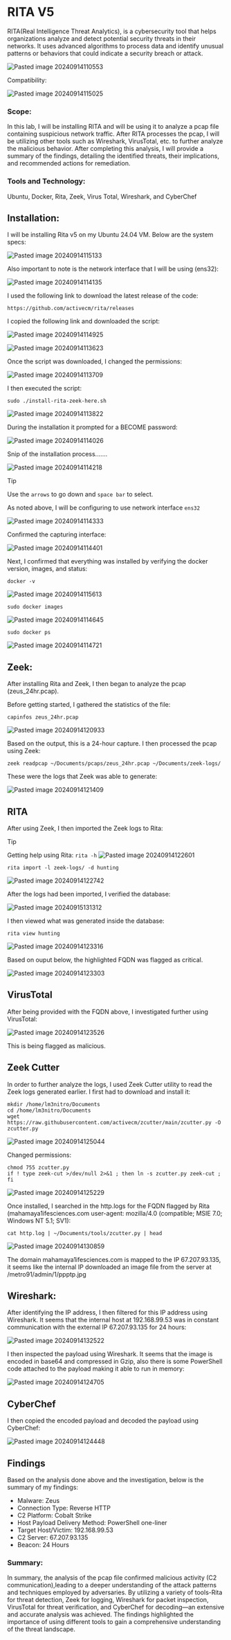 # RITA V5

RITA(Real Intelligence Threat Analytics), is a cybersecurity tool that helps organizations analyze and detect potential security threats in their networks. It uses advanced algorithms to process data and identify unusual patterns or behaviors that could indicate a security breach or attack. 

![Pasted image 20240914110553](https://github.com/user-attachments/assets/3c450f17-2b6d-4519-8afa-533061e903b0)

Compatibility:

![Pasted image 20240914115025](https://github.com/user-attachments/assets/9e35e0f0-2fbf-43a9-b159-50c8388426d9)

### Scope:

In this lab, I will be installing RITA and will be using it to analyze a pcap file containing suspicious network traffic. After RITA processes the pcap, I will be utilizing other tools such as Wireshark, VirusTotal, etc. to further analyze the malicious behavior. After completing this analysis, I will provide a summary of the findings, detailing the identified threats, their implications, and recommended actions for remediation. 

### Tools and Technology:
Ubuntu, Docker, Rita, Zeek, Virus Total, Wireshark, and CyberChef

## Installation:

I will be installing Rita v5 on my Ubuntu 24.04 VM. Below are the system specs:

![Pasted image 20240914115133](https://github.com/user-attachments/assets/30d1503c-2faf-4be9-99ce-f7fcf7eedb7b)

Also important to note is the network interface that I will be using (ens32):

![Pasted image 20240914114135](https://github.com/user-attachments/assets/73392058-6e0d-4832-9ef7-985e867f5eb3)

I used the following link to download the latest release of the code:

```
https://github.com/activecm/rita/releases
```

I copied the following link and downloaded the script:

![Pasted image 20240914114925](https://github.com/user-attachments/assets/f6e1751d-6739-40eb-a5b6-5d47ecee8ebc)

![Pasted image 20240914113623](https://github.com/user-attachments/assets/bd8e362f-8ecd-4c3e-a4d8-9b80f629de72)

Once the script was downloaded, I changed the permissions:

![Pasted image 20240914113709](https://github.com/user-attachments/assets/a63794a4-9d8d-4a06-9f6d-a3d270fc16be)

I then executed the script:

```
sudo ./install-rita-zeek-here.sh
```

![Pasted image 20240914113822](https://github.com/user-attachments/assets/df1bac69-01c6-422e-bd3f-2d2d8248f5f8)

During the installation it prompted for a BECOME password:

![Pasted image 20240914114026](https://github.com/user-attachments/assets/9742dadc-cf6e-4282-903d-38093e431bcb)

Snip of the installation process.......

![Pasted image 20240914114218](https://github.com/user-attachments/assets/4e78a8e7-bac3-4340-9bc5-56ce582cdc3c)

> [!TIP]
> Use the `arrows` to go down and `space bar` to select.

As noted above, I will be configuring to use network interface `ens32`

![Pasted image 20240914114333](https://github.com/user-attachments/assets/b3dca26c-097c-42af-95c1-7822571fcafe)

Confirmed the capturing interface:

![Pasted image 20240914114401](https://github.com/user-attachments/assets/423d3989-cb69-4d84-a4fb-091bd47a2bf2)

Next, I confirmed that everything was installed by verifying the docker version, images, and status:

```
docker -v
```

![Pasted image 20240914115613](https://github.com/user-attachments/assets/a29538e0-bae7-4f3c-99bf-0c178f8f44ad)

```
sudo docker images
```

![Pasted image 20240914114645](https://github.com/user-attachments/assets/378f0b68-d7d1-4d9f-9c45-79f03a4db4b4)

```
sudo docker ps
```

![Pasted image 20240914114721](https://github.com/user-attachments/assets/6189d652-7b36-4174-84af-09bf20b21b7a)

## Zeek:

After installing Rita and Zeek, I then began to analyze the pcap (zeus_24hr.pcap). 

Before getting started, I gathered the statistics of the file:

```
capinfos zeus_24hr.pcap
```

![Pasted image 20240914120933](https://github.com/user-attachments/assets/cbdc4242-aff2-442c-afd2-9bf422476cad)

Based on the output, this is a 24-hour capture. I then processed the pcap using Zeek:

```
zeek readpcap ~/Documents/pcaps/zeus_24hr.pcap ~/Documents/zeek-logs/
```

These were the logs that Zeek was able to generate:

![Pasted image 20240914121409](https://github.com/user-attachments/assets/b02f1acf-e6d7-4dfe-a598-6a117a869116)

## RITA

After using Zeek, I then imported the Zeek logs to Rita:

> [!TIP]
> Getting help using Rita:
> `rita -h`
> ![Pasted image 20240914122601](https://github.com/user-attachments/assets/c47e757b-0ab2-4b40-bcb3-35e32db9c8be)

```
rita import -l zeek-logs/ -d hunting
```

![Pasted image 20240914122742](https://github.com/user-attachments/assets/079d86f2-2256-45a6-a93d-23afb48ac70e)

After the logs had been imported, I verified the database:

![Pasted image 20240915131312](https://github.com/user-attachments/assets/2dda5a68-6d9e-4743-b794-2f139e195ad9)

I then viewed what was generated inside the database:

```
rita view hunting
```

![Pasted image 20240914123316](https://github.com/user-attachments/assets/99aca490-17a9-45ab-b5a1-83335002d6f6)

Based on ouput below, the highlighted FQDN was flagged as critical. 

![Pasted image 20240914123303](https://github.com/user-attachments/assets/7d09fd46-c433-452a-8065-2cde4b8f5202)

## VirusTotal

After being provided with the FQDN above, I investigated further using VirusTotal:

![Pasted image 20240914123526](https://github.com/user-attachments/assets/0ff56d64-f804-4949-a363-0d19b4d55e6f)

This is being flagged as malicious. 

## Zeek Cutter

In order to further analyze the logs, I used Zeek Cutter utility to read the Zeek logs generated earlier. I first had to download and install it:

```
mkdir /home/lm3nitro/Documents
cd /home/lm3nitro/Documents
wget https://raw.githubusercontent.com/activecm/zcutter/main/zcutter.py -O zcutter.py
```

![Pasted image 20240914125044](https://github.com/user-attachments/assets/4af2479e-6ca7-4cf0-8e44-fa80d3882630)

Changed permissions:

```
chmod 755 zcutter.py
if ! type zeek-cut >/dev/null 2>&1 ; then ln -s zcutter.py zeek-cut ; fi
```

![Pasted image 20240914125229](https://github.com/user-attachments/assets/a6ca3f96-33b1-4644-ba4f-a1e02f2afa53)

Once installed, I searched in the http.logs for the FQDN flagged by Rita (mahamaya1ifesciences.com user-agent: mozilla/4.0 (compatible; MSIE 7.0; Windows NT 5.1; SV1):

```
cat http.log | ~/Documents/tools/zcutter.py | head
```

![Pasted image 20240914130859](https://github.com/user-attachments/assets/2323a41b-14fb-4ca0-8a52-1467504c7943)

The domain mahamaya1ifesciences.com is mapped to the IP 67.207.93.135, it seems like the internal IP downloaded an image file from the server at  /metro91/admin/1/ppptp.jpg

## Wireshark:

After identifying the IP address, I then filtered for this IP address using Wireshark. It seems that the internal host at 192.168.99.53 was in constant communication with the external IP 67.207.93.135 for 24 hours:

![Pasted image 20240914132522](https://github.com/user-attachments/assets/39f6c072-7092-4659-845b-7b2274084dcf)

I then inspected the payload using Wireshark. It seems that the image is encoded in base64 and compressed in Gzip, also there is some PowerShell code attached to the payload making it able to run in memory:

![Pasted image 20240914124705](https://github.com/user-attachments/assets/d58e18f1-32b1-46dc-a166-1aecd502970a)

## CyberChef

I then copied the encoded payload and decoded the payload using CyberChef:

![Pasted image 20240914124448](https://github.com/user-attachments/assets/ce10519b-f298-4da3-9dce-7896b7ecd996)

## Findings

Based on the analysis done above and the investigation, below is the summary of my findings:

+ Malware: Zeus
+ Connection Type: Reverse HTTP
+ C2 Platform: Cobalt Strike
+ Host Payload Delivery Method: PowerShell one-liner
+ Target Host/Victim: 192.168.99.53
+ C2 Server: 67.207.93.135
+ Beacon: 24 Hours

### Summary:

In summary, the analysis of the pcap file confirmed malicious activity (C2 communication),leading to a deeper understanding of the attack patterns and techniques employed by adversaries. By utilizing a variety of tools-Rita for threat detection, Zeek for logging, Wireshark for packet inspection, VirusTotal for threat verification, and CyberChef for decoding—an extensive and accurate analysis was achieved. The findings highlighted the importance of using different tools to gain a comprehensive understanding of the threat landscape. 


